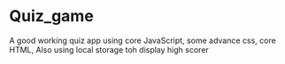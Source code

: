 # Quiz_game
A good working quiz app using core JavaScript, some advance css, core HTML, Also using local storage toh display high scorer

